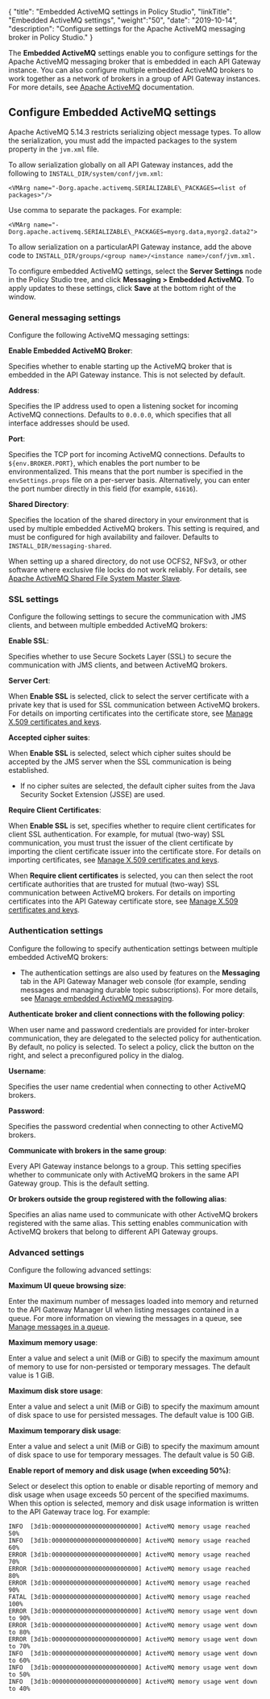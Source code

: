 {
"title": "Embedded ActiveMQ settings in Policy Studio",
"linkTitle": "Embedded ActiveMQ settings",
"weight":"50",
"date": "2019-10-14",
"description": "Configure settings for the Apache ActiveMQ messaging broker in Policy Studio."
}

The **Embedded ActiveMQ** settings enable you to configure settings for the Apache ActiveMQ messaging broker that is embedded in each API Gateway instance. You can also configure multiple embedded ActiveMQ brokers to work together as a network of brokers in a group of API Gateway instances. For more details, see [Apache ActiveMQ](http://activemq.apache.org/) documentation.

## Configure Embedded ActiveMQ settings

Apache ActiveMQ 5.14.3 restricts serializing object message types. To allow the serialization, you must add the impacted packages to the system property in the `jvm.xml` file.

To allow serialization globally on all API Gateway instances, add the following to `INSTALL_DIR/system/conf/jvm.xml`:

```
<VMArg name="-Dorg.apache.activemq.SERIALIZABLE\_PACKAGES=<list of packages>"/>
```

Use comma to separate the packages. For example:

```
<VMArg name="-Dorg.apache.activemq.SERIALIZABLE\_PACKAGES=myorg.data,myorg2.data2">
```

To allow serialization on a particularAPI Gateway instance, add the above code to `INSTALL_DIR/groups/<group name>/<instance name>/conf/jvm.xml.`

To configure embedded ActiveMQ settings, select the **Server Settings** node in the Policy Studio tree, and click **Messaging > Embedded ActiveMQ**. To apply updates to these settings, click **Save** at the bottom right of the window.

### General messaging settings

Configure the following ActiveMQ messaging settings:

**Enable Embedded ActiveMQ Broker**:

Specifies whether to enable starting up the ActiveMQ broker that is embedded in the API Gateway instance. This is not selected by default.

**Address**:

Specifies the IP address used to open a listening socket for incoming ActiveMQ connections. Defaults to `0.0.0.0`, which specifies that all interface addresses should be used.

**Port**:

Specifies the TCP port for incoming ActiveMQ connections. Defaults to `${env.BROKER.PORT}`, which enables the port number to be environmentalized. This means that the port number is specified in the `envSettings.props` file on a per-server basis. Alternatively, you can enter the port number directly in this field (for example, `61616`).

**Shared Directory**:

Specifies the location of the shared directory in your environment that is used by multiple embedded ActiveMQ brokers. This setting is required, and must be configured for high availability and failover. Defaults to `INSTALL_DIR/messaging-shared`.

When setting up a shared directory, do not use OCFS2, NFSv3, or other software where exclusive file locks do not work reliably. For details, see [Apache ActiveMQ Shared File System Master Slave](http://activemq.apache.org/shared-file-system-master-slave.html).

### SSL settings

Configure the following settings to secure the communication with JMS clients, and between multiple embedded ActiveMQ brokers:

**Enable SSL**:

Specifies whether to use Secure Sockets Layer (SSL) to secure the communication with JMS clients, and between ActiveMQ brokers.

**Server Cert**:

When **Enable SSL** is selected, click to select the server certificate with a private key that is used for SSL communication between ActiveMQ brokers. For details on importing certificates into the certificate store, see [Manage X.509 certificates and keys](/docs/apim_administration/apigtw_admin/general_certificates).

**Accepted cipher suites**:

When **Enable SSL** is selected, select which cipher suites should be accepted by the JMS server when the SSL communication is being established.

* If no cipher suites are selected, the default cipher suites from the Java Security Socket Extension (JSSE) are used.

**Require Client Certificates**:

When **Enable SSL** is set, specifies whether to require client certificates for client SSL authentication. For example, for mutual (two-way) SSL communication, you must trust the issuer of the client certificate by importing the client certificate issuer into the certificate store. For details on importing certificates, see [Manage X.509 certificates and keys](/docs/apim_administration/apigtw_admin/general_certificates).

When **Require client certificates** is selected, you can then select the root certificate authorities that are trusted for mutual (two-way) SSL communication between ActiveMQ brokers. For details on importing certificates into the API Gateway certificate store, see [Manage X.509 certificates and keys](/docs/apim_administration/apigtw_admin/general_certificates).

### Authentication settings

Configure the following to specify authentication settings between multiple embedded ActiveMQ brokers:

* The authentication settings are also used by features on the **Messaging** tab in the API Gateway Manager web console (for example, sending messages and managing durable topic subscriptions). For more details, see [Manage embedded ActiveMQ messaging](/docs/apim_administration/apigtw_admin/admin_messaging).

**Authenticate broker and client connections with the following policy**:

When user name and password credentials are provided for inter-broker communication, they are delegated to the selected policy for authentication. By default, no policy is selected. To select a policy, click the button on the right, and select a preconfigured policy in the dialog.

**Username**:

Specifies the user name credential when connecting to other ActiveMQ brokers.

**Password**:

Specifies the password credential when connecting to other ActiveMQ brokers.

**Communicate with brokers in the same group**:

Every API Gateway instance belongs to a group. This setting specifies whether to communicate only with ActiveMQ brokers in the same API Gateway group. This is the default setting.

**Or brokers outside the group registered with the following alias**:

Specifies an alias name used to communicate with other ActiveMQ brokers registered with the same alias. This setting enables communication with ActiveMQ brokers that belong to different API Gateway groups.

### Advanced settings

Configure the following advanced settings:

**Maximum UI queue browsing size**:

Enter the maximum number of messages loaded into memory and returned to the API Gateway Manager UI when listing messages contained in a queue. For more information on viewing the messages in a queue, see [Manage messages in a queue](/docs/apim_administration/apigtw_admin/admin_messaging#manage-messages-in-a-queue).

**Maximum memory usage**:

Enter a value and select a unit (MiB or GiB) to specify the maximum amount of memory to use for non-persisted or temporary messages. The default value is 1 GiB.

**Maximum disk store usage**:

Enter a value and select a unit (MiB or GiB) to specify the maximum amount of disk space to use for persisted messages. The default value is 100 GiB.

**Maximum temporary disk usage**:

Enter a value and select a unit (MiB or GiB) to specify the maximum amount of disk space to use for temporary messages. The default value is 50 GiB.

**Enable report of memory and disk usage (when exceeding 50%)**:

Select or deselect this option to enable or disable reporting of memory and disk usage when usage exceeds 50 percent of the specified maximums. When this option is selected, memory and disk usage information is written to the API Gateway trace log. For example:

```
INFO  [3d1b:000000000000000000000000] ActiveMQ memory usage reached 50%
INFO  [3d1b:000000000000000000000000] ActiveMQ memory usage reached 60%
ERROR [3d1b:000000000000000000000000] ActiveMQ memory usage reached 70%
ERROR [3d1b:000000000000000000000000] ActiveMQ memory usage reached 80%
ERROR [3d1b:000000000000000000000000] ActiveMQ memory usage reached 90%
FATAL [3d1b:000000000000000000000000] ActiveMQ memory usage reached 100%
ERROR [3d1b:000000000000000000000000] ActiveMQ memory usage went down to 90%
ERROR [3d1b:000000000000000000000000] ActiveMQ memory usage went down to 80%
ERROR [3d1b:000000000000000000000000] ActiveMQ memory usage went down to 70%
INFO  [3d1b:000000000000000000000000] ActiveMQ memory usage went down to 60%
INFO  [3d1b:000000000000000000000000] ActiveMQ memory usage went down to 50%
INFO  [3d1b:000000000000000000000000] ActiveMQ memory usage went down to 40%
```
